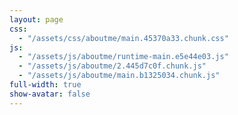 ```yaml
---
layout: page
css:
  - "/assets/css/aboutme/main.45370a33.chunk.css"
js:
  - "/assets/js/aboutme/runtime-main.e5e44e03.js"
  - "/assets/js/aboutme/2.445d7c0f.chunk.js"
  - "/assets/js/aboutme/main.b1325034.chunk.js"
full-width: true
show-avatar: false
---
```


<div id="root"></div>
